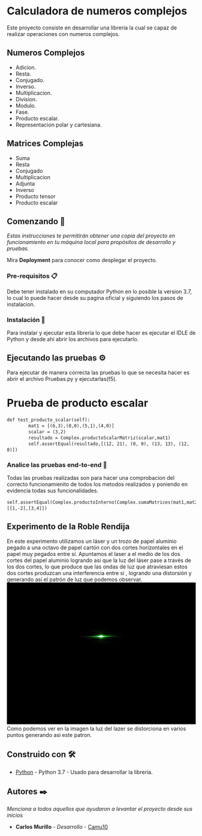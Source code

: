 # Calculadora de numeros complejos

Este proyecto consiste en desarrollar una libreria la cual se capaz de realizar operaciones con numeros complejos.
## Numeros Complejos
* Adicion.
* Resta.
* Conjugado.
* Inverso.
* Multiplicacion.
* Division.
* Modulo.
* Fase.
* Producto escalar.
* Representacion polar y cartesiana.
## Matrices Complejas
* Suma
* Resta
* Conjugado
* Multiplicacion
* Adjunta
* Inverso
* Producto tensor
* Producto escalar

## Comenzando 🚀

_Estas instrucciones te permitirán obtener una copia del proyecto en funcionamiento en tu máquina local para propósitos de desarrollo y pruebas._

Mira **Deployment** para conocer como desplegar el proyecto.

### Pre-requisitos 📋

Debe tener instalado en su computador Python en lo posible la version 3.7, lo cual lo puede hacer desde su pagina oficial y siguiendo los pasos de instalacion.

### Instalación 🔧

Para instalar y ejecutar esta libreria lo que debe hacer es ejecutar el IDLE de Python y desde ahí abrir los archivos para ejecutarlo.

## Ejecutando las pruebas ⚙️

Para ejecutar de manera correcta las pruebas lo que se necesita hacer es abrir el archivo Pruebas.py y ejecutarlas(f5).
# Prueba de producto escalar
```
def test_producto_scalar(self):
        mat1 = [(6,3),(0,0),(5,1),(4,0)]
        scalar = (3,2)
        resultado = Complex.productoScalarMatriz(scalar,mat1)
        self.assertEqual(resultado,[(12, 21), (0, 0), (13, 13), (12, 8)])
```

### Analice las pruebas end-to-end 🔩

Todas las pruebas realizadas son para hacer una comprobacion del correcto funcionamienito de todos los metodos realizados y poniendo en evidencia todas sus funcionalidades.

```
self.assertEqual(Complex.productoInterno(Complex.sumaMatrices(mat1,mat2),mat3),[[1,-2],[3,4]])
```
## Experimento de la Roble Rendija
En este experimento utilizamos un láser y un trozo de papel aluminio pegado a una octavo de papel cartón con dos cortes horizontales en el papel muy pegados entre sí. Apuntamos el laser a el medio de los dos cortes del papel aluminio logrando así que la luz del láser pase a través de los dos cortes, lo que produce que las ondas de luz que atraviesan estos dos cortes produzcan una interferencia entre si , logrando una distorsión y generando así el patrón de luz que podemos observar.
<img src = "Foto1.jpg" />
Como podemos ver en la imagen la luz del lazer se distorciona en varios puntos generando asi este patron.
## Construido con 🛠️

* [Python](https://www.python.org/) - Python 3.7 - Usado para desarrollar la libreria.

## Autores ✒️

_Menciona a todos aquellos que ayudaron a levantar el proyecto desde sus inicios_

* **Carlos Murillo** - *Desarrollo* - [Camu10](https://github.com/Camu10)
